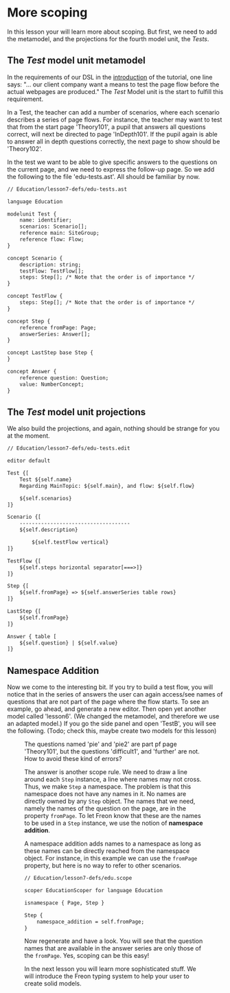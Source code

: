 <script>
    import Figure from '$lib/figures/Figure.svelte';
</script>

# More scoping

In this lesson your will learn more about scoping. But first, we need to add the metamodel,
and the projections for the fourth model unit, the _Tests_.

## The _Test_ model unit metamodel

In the requirements of our DSL in the [introduction](/Tutorial/Overview) of the tutorial, one line says: 
"... our client company want a means to test the page flow before the actual webpages are produced."
The _Test_ Model unit is the start to fulfill this requirement. 

In a Test, the teacher can add a number of scenarios, where each
scenario describes a series of page flows. For instance, the teacher may want to test that from the start page 'Theory101', a pupil that
answers all questions correct, will next be directed to page 'InDepth101'. If the pupil again is able to answer all in depth questions correctly,
the next page to show should be 'Theory102'.

In the test we want to be able to give specific answers to the questions on the current page, and we need to express the follow-up page.
So we add the following to the file 'edu-tests.ast'. All should be familiar by now.

```txt
// Education/lesson7-defs/edu-tests.ast

language Education

modelunit Test {
    name: identifier;
    scenarios: Scenario[];
    reference main: SiteGroup;
    reference flow: Flow;
}

concept Scenario {
    description: string;
    testFlow: TestFlow[];
    steps: Step[]; /* Note that the order is of importance */
}

concept TestFlow {
    steps: Step[]; /* Note that the order is of importance */
}

concept Step {
    reference fromPage: Page;
    answerSeries: Answer[];
}

concept LastStep base Step {
}

concept Answer {
    reference question: Question;
    value: NumberConcept;
}

```

## The _Test_ model unit projections

We also build the projections, and again, nothing should be strange for you at the moment.

```txt
// Education/lesson7-defs/edu-tests.edit

editor default

Test {[
    Test ${self.name}
    Regarding MainTopic: ${self.main}, and flow: ${self.flow}

    ${self.scenarios}
]}

Scenario {[
    ------------------------------------
    ${self.description}

        ${self.testFlow vertical}
]}

TestFlow {[
    ${self.steps horizontal separator[===>]}
]}

Step {[
    ${self.fromPage} => ${self.answerSeries table rows}
]}

LastStep {[
    ${self.fromPage}
]}

Answer { table [
    ${self.question} | ${self.value}
]}

```

## Namespace Addition

Now we come to the interesting bit. If you try to build a test flow, you will notice that in the series of answers the user can again
access/see names of questions that are not part of the page where the flow starts. To see an example, go ahead, and generate a new editor.
Then open yet another model called 'lesson6'. (We changed the metamodel, and therefore we use an adapted model.)
If you go the side panel and open 'TestB', you will see the following. (Todo; check this, maybe create two models for this lesson)

<Figure
imageName={'Tutorial-lesson7-screenshot1.png'}
caption={'No scoping in the Test model unit'}
figureNumber={1}
/>

The questions named 'pie' and 'pie2' are part pf page 'Theory101', but the questions 'difficult1', and 'further' are not. How
to avoid these kind of errors?

The answer is another scope rule. We need to draw a line around each `Step` instance, a line where names may not 
cross. Thus, we make `Step` a namespace. The problem is that this namespace does not have any names in it. No names are directly owned
by any `Step` object. The names that we need, namely the names of the question on the page, are in the property `fromPage`. To
let Freon know that these are the names to be used in a `Step` instance, we use the notion of **namespace addition**.

A namespace addition adds names to a namespace as long as these names can be directly reached from the namespace object. For instance, in this example we can use
the `fromPage` property, but here is no way to refer to other scenarios.

```txt
// Education/lesson7-defs/edu.scope

scoper EducationScoper for language Education

isnamespace { Page, Step }

Step {
    namespace_addition = self.fromPage;
}

```

Now regenerate and have a look. You will see that the question names that are available in the answer series are only those of the `fromPage`.
Yes, scoping can be this easy!

In the next lesson you will learn more sophisticated stuff. We will introduce the Freon typing system to help your user to create solid models.
